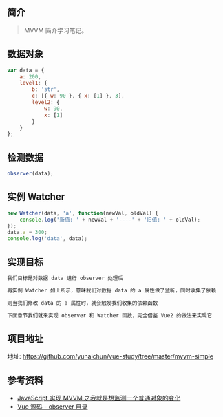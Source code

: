 ## 简介

> MVVM 简介学习笔记。

## 数据对象

```js
var data = {
    a: 200,
    level1: {
        b: 'str',
        c: [{ w: 90 }, { x: [1] }, 3],
        level2: {
            w: 90,
            x: [1]
        }
    }
};
```

## 检测数据

```js
observer(data);
```

## 实例 Watcher

```js
new Watcher(data, 'a', function(newVal, oldVal) {
    console.log('新值: ' + newVal + '----' + '旧值: ' + oldVal);
});
data.a = 300;
console.log('data', data);
```

## 实现目标

```js
我们目标是对数据 data 进行 observer 处理后

再实例 Watcher 如上所示，意味我们对数据 data 的 a 属性做了监听，同时收集了依赖

则当我们修改 data 的 a 属性时，就会触发我们收集的依赖函数

下面章节我们就来实现 observer 和 Watcher 函数，完全借鉴 Vue2 的做法来实现它
```

## 项目地址

地址: https://github.com/yunaichun/vue-study/tree/master/mvvm-simple

## 参考资料

- [JavaScript 实现 MVVM 之我就是想监测一个普通对象的变化](http://hcysun.me/2016/04/28/JavaScript实现MVVM之我就是想监测一个普通对象的变化/)
- [Vue 源码 - observer 目录](https://github.com/yunaichun/vue-study/tree/master/vue-src/core/observer)
